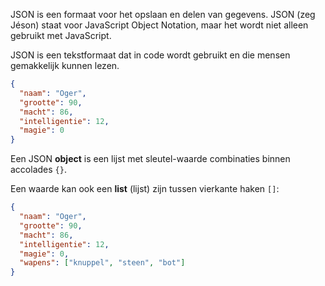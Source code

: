 JSON is een formaat voor het opslaan en delen van gegevens. JSON (zeg Jéson) staat voor JavaScript Object Notation, maar het wordt niet alleen gebruikt met JavaScript.

JSON is een tekstformaat dat in code wordt gebruikt en die mensen gemakkelijk kunnen lezen.

```json
{
  "naam": "Oger",
  "grootte": 90,
  "macht": 86,
  "intelligentie": 12,
  "magie": 0
}
```

Een JSON **object** is een lijst met sleutel-waarde combinaties binnen accolades `{}`.

Een waarde kan ook een **list** (lijst) zijn tussen vierkante haken `[]`:

```json
{
  "naam": "Oger",
  "grootte": 90,
  "macht": 86,
  "intelligentie": 12,
  "magie": 0,
  "wapens": ["knuppel", "steen", "bot"]
}
```